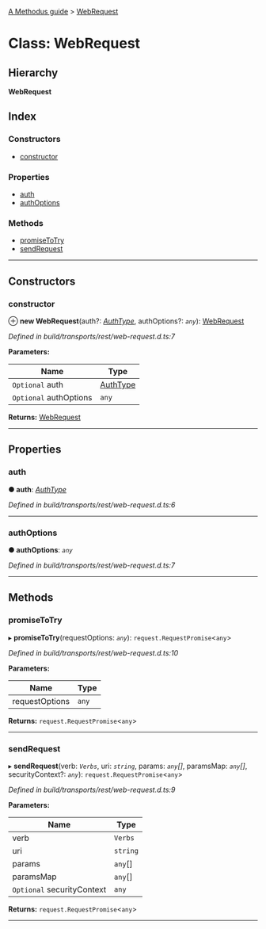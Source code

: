 [A Methodus guide](../README.md) > [WebRequest](../classes/webrequest.md)

# Class: WebRequest

## Hierarchy

**WebRequest**

## Index

### Constructors

* [constructor](webrequest.md#constructor)

### Properties

* [auth](webrequest.md#auth)
* [authOptions](webrequest.md#authoptions)

### Methods

* [promiseToTry](webrequest.md#promisetotry)
* [sendRequest](webrequest.md#sendrequest)

---

## Constructors

<a id="constructor"></a>

###  constructor

⊕ **new WebRequest**(auth?: *[AuthType](../enums/authtype.md)*, authOptions?: *`any`*): [WebRequest](webrequest.md)

*Defined in build/transports/rest/web-request.d.ts:7*

**Parameters:**

| Name | Type |
| ------ | ------ |
| `Optional` auth | [AuthType](../enums/authtype.md) |
| `Optional` authOptions | `any` |

**Returns:** [WebRequest](webrequest.md)

___

## Properties

<a id="auth"></a>

###  auth

**● auth**: *[AuthType](../enums/authtype.md)*

*Defined in build/transports/rest/web-request.d.ts:6*

___
<a id="authoptions"></a>

###  authOptions

**● authOptions**: *`any`*

*Defined in build/transports/rest/web-request.d.ts:7*

___

## Methods

<a id="promisetotry"></a>

###  promiseToTry

▸ **promiseToTry**(requestOptions: *`any`*): `request.RequestPromise`<`any`>

*Defined in build/transports/rest/web-request.d.ts:10*

**Parameters:**

| Name | Type |
| ------ | ------ |
| requestOptions | `any` |

**Returns:** `request.RequestPromise`<`any`>

___
<a id="sendrequest"></a>

###  sendRequest

▸ **sendRequest**(verb: *`Verbs`*, uri: *`string`*, params: *`any`[]*, paramsMap: *`any`[]*, securityContext?: *`any`*): `request.RequestPromise`<`any`>

*Defined in build/transports/rest/web-request.d.ts:9*

**Parameters:**

| Name | Type |
| ------ | ------ |
| verb | `Verbs` |
| uri | `string` |
| params | `any`[] |
| paramsMap | `any`[] |
| `Optional` securityContext | `any` |

**Returns:** `request.RequestPromise`<`any`>

___

